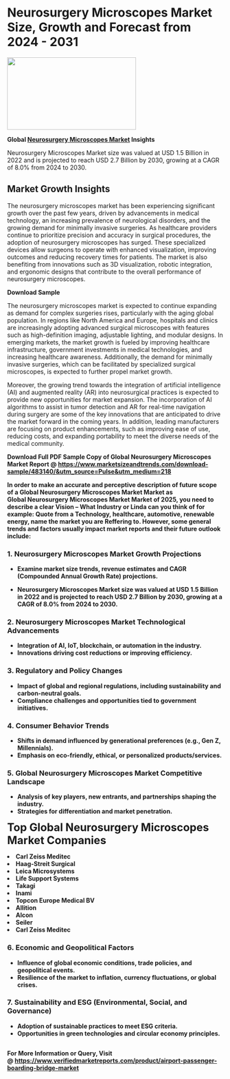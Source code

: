 <H1>Neurosurgery Microscopes Market Size, Growth and Forecast from 2024 - 2031</H1><img class="aligncenter size-medium wp-image-584254" src="https://thirdeyenews.in/wp-content/uploads/2024/09/Global-Market-Research-300x168.jpeg" alt="" width="300" height="168" /><p><strong>Global&nbsp;<a href="https://www.marketsizeandtrends.com/download-sample/483140/&amp;utm_source=Pulse&amp;utm_medium=218">Neurosurgery Microscopes Market</a> Insights</strong></p><p>Neurosurgery Microscopes Market size was valued at USD 1.5 Billion in 2022 and is projected to reach USD 2.7 Billion by 2030, growing at a CAGR of 8.0% from 2024 to 2030.</p><p><h2>Market Growth Insights</h2> <p>The neurosurgery microscopes market has been experiencing significant growth over the past few years, driven by advancements in medical technology, an increasing prevalence of neurological disorders, and the growing demand for minimally invasive surgeries. As healthcare providers continue to prioritize precision and accuracy in surgical procedures, the adoption of neurosurgery microscopes has surged. These specialized devices allow surgeons to operate with enhanced visualization, improving outcomes and reducing recovery times for patients. The market is also benefiting from innovations such as 3D visualization, robotic integration, and ergonomic designs that contribute to the overall performance of neurosurgery microscopes.</p> <p><strong>Download Sample</strong></p> <p>The neurosurgery microscopes market is expected to continue expanding as demand for complex surgeries rises, particularly with the aging global population. In regions like North America and Europe, hospitals and clinics are increasingly adopting advanced surgical microscopes with features such as high-definition imaging, adjustable lighting, and modular designs. In emerging markets, the market growth is fueled by improving healthcare infrastructure, government investments in medical technologies, and increasing healthcare awareness. Additionally, the demand for minimally invasive surgeries, which can be facilitated by specialized surgical microscopes, is expected to further propel market growth.</p> <p>Moreover, the growing trend towards the integration of artificial intelligence (AI) and augmented reality (AR) into neurosurgical practices is expected to provide new opportunities for market expansion. The incorporation of AI algorithms to assist in tumor detection and AR for real-time navigation during surgery are some of the key innovations that are anticipated to drive the market forward in the coming years. In addition, leading manufacturers are focusing on product enhancements, such as improving ease of use, reducing costs, and expanding portability to meet the diverse needs of the medical community.</p> <p><strong></p><p><span class=""><strong>Download Full PDF Sample Copy of Global Neurosurgery Microscopes Market Report</strong> @ <a href="https://www.marketsizeandtrends.com/download-sample/483140/&amp;utm_source=Pulse&amp;utm_medium=218" target="_blank">https://www.marketsizeandtrends.com/download-sample/483140/&amp;utm_source=Pulse&amp;utm_medium=218</a></span></p><p>In order to make an accurate and perceptive description of future scope of a Global&nbsp;Neurosurgery Microscopes Market Market as Global&nbsp;Neurosurgery Microscopes Market Market of 2025, you need to describe a clear Vision &ndash; What Industry or Linda can you think of for example: Quote from a Technology, healthcare, automotive, renewable energy, name the market you are Reffering to. However, some general trends and factors usually impact market reports and their future outlook include:</p><h3>1.&nbsp;<strong>Neurosurgery Microscopes Market Growth Projections</strong></h3><ul><li>Examine market size trends, revenue estimates and CAGR (Compounded Annual Growth Rate) projections.</li><li><p>Neurosurgery Microscopes Market size was valued at USD 1.5 Billion in 2022 and is projected to reach USD 2.7 Billion by 2030, growing at a CAGR of 8.0% from 2024 to 2030.</p></li></ul><h3>2.&nbsp;<strong>Neurosurgery Microscopes Market Technological Advancements</strong></h3><ul><li>Integration of AI, IoT, blockchain, or automation in the industry.</li><li>Innovations driving cost reductions or improving efficiency.</li></ul><h3>3.&nbsp;<strong>Regulatory and Policy Changes</strong></h3><ul><li>Impact of global and regional regulations, including sustainability and carbon-neutral goals.</li><li>Compliance challenges and opportunities tied to government initiatives.</li></ul><h3>4.&nbsp;<strong>Consumer Behavior Trends</strong></h3><ul><li>Shifts in demand influenced by generational preferences (e.g., Gen Z, Millennials).</li><li>Emphasis on eco-friendly, ethical, or personalized products/services.</li></ul><h3>5.&nbsp;<strong>Global Neurosurgery Microscopes Market Competitive Landscape</strong></h3><ul><li>Analysis of key players, new entrants, and partnerships shaping the industry.</li><li>Strategies for differentiation and market penetration.</li></ul><p data-pm-slice="1 1 []"><span style="color: inherit; font-family: inherit; font-size: 25px;">Top Global Neurosurgery Microscopes Market Companies</span></p><div class="" data-test-id=""><p><li>Carl Zeiss Meditec</li><li> Haag-Streit Surgical</li><li> Leica Microsystems</li><li> Life Support Systems</li><li> Takagi</li><li> Inami</li><li> Topcon Europe Medical BV</li><li> Allition</li><li> Alcon</li><li> Seiler</li><li> Carl Zeiss Meditec</li></p></div><h3>6.&nbsp;<strong>Economic and Geopolitical Factors</strong></h3><ul><li>Influence of global economic conditions, trade policies, and geopolitical events.</li><li>Resilience of the market to inflation, currency fluctuations, or global crises.</li></ul><h3>7.&nbsp;<strong>Sustainability and ESG (Environmental, Social, and Governance)</strong></h3><ul><li>Adoption of sustainable practices to meet ESG criteria.</li><li>Opportunities in green technologies and circular economy principles.</li></ul><h2><strong style="font-size: 14px;">For More Information or Query, Visit @&nbsp;</strong><a style="background-color: #ffffff; font-size: 14px;" href="https://www.marketsizeandtrends.com/report/neurosurgery-microscopes-market/" target="_blank">https://www.verifiedmarketreports.com/product/airport-passenger-boarding-bridge-market</a></h2>
